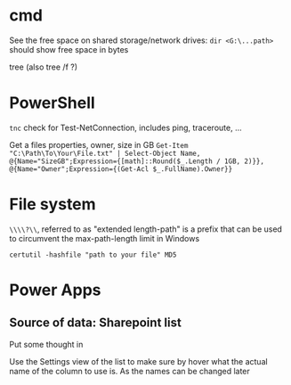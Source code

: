 # cmd

See the free space on shared storage/network drives: 
`dir <G:\...path>` should show free space in bytes

tree (also tree /f ?)

# PowerShell

`tnc` check for Test-NetConnection, includes ping, traceroute, ...

Get a files properties, owner, size in GB
`Get-Item "C:\Path\To\Your\File.txt" | Select-Object Name, @{Name="SizeGB";Expression={[math]::Round($_.Length / 1GB, 2)}}, @{Name="Owner";Expression={(Get-Acl $_.FullName).Owner}}`

# File system

`\\\\?\\`, referred to as "extended length-path" is a prefix that can be used to circumvent the max-path-length limit in Windows

`certutil -hashfile "path to your file" MD5`

# Power Apps

## Source of data: Sharepoint list

Put some thought in 

Use the Settings view of the list to make sure by hover what the actual name of the column to use is. As the names can be changed later
